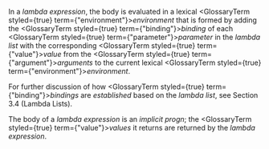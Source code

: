  



In a *lambda expression*, the body is evaluated in a lexical <GlossaryTerm styled={true} term={"environment"}><i>environment</i></GlossaryTerm> that is formed by adding the <GlossaryTerm styled={true} term={"binding"}><i>binding</i></GlossaryTerm> of each <GlossaryTerm styled={true} term={"parameter"}><i>parameter</i></GlossaryTerm> in the *lambda list* with the corresponding <GlossaryTerm styled={true} term={"value"}><i>value</i></GlossaryTerm> from the <GlossaryTerm styled={true} term={"argument"}><i>arguments</i></GlossaryTerm> to the current lexical <GlossaryTerm styled={true} term={"environment"}><i>environment</i></GlossaryTerm>. 



For further discussion of how <GlossaryTerm styled={true} term={"binding"}><i>bindings</i></GlossaryTerm> are *established* based on the *lambda list*, see Section 3.4 (Lambda Lists). 



The body of a *lambda expression* is an *implicit progn*; the <GlossaryTerm styled={true} term={"value"}><i>values</i></GlossaryTerm> it returns are returned by the *lambda expression*. 



